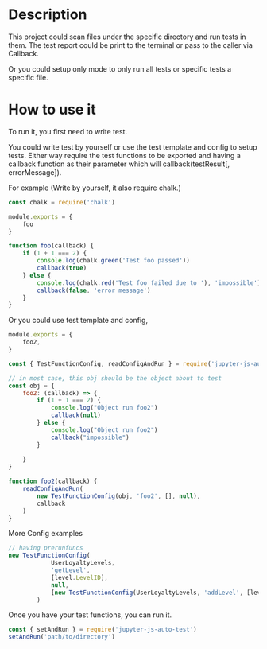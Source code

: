 # Description
This project could scan files under the specific directory and run tests in them. The test report could be print to the terminal or pass to the caller via Callback.

Or you could setup only mode to only run all tests or specific tests a specific file.

# How to use it
To run it, you first need to write test. 

You could write test by yourself or use the test template and config to setup tests. Either way require the test functions to be exported and having a callback function as their parameter which will callback(testResult[, errorMessage]).

For example (Write by yourself, it also require chalk.)
```javascript
const chalk = require('chalk')

module.exports = {
    foo
}

function foo(callback) {
    if (1 + 1 === 2) {
        console.log(chalk.green('Test foo passed'))
        callback(true)
    } else {
        console.log(chalk.red('Test foo failed due to '), 'impossible')
        callback(false, 'error message')
    }
}
```

Or you could use test template and config, 
```javascript
module.exports = {
    foo2,
}

const { TestFunctionConfig, readConfigAndRun } = require('jupyter-js-auto-test')

// in most case, this obj should be the object about to test
const obj = {
    foo2: (callback) => {
        if (1 + 1 === 2) {
            console.log("Object run foo2")
            callback(null)
        } else {
            console.log("Object run foo2")
            callback("impossible")
        }
        
    }
}

function foo2(callback) {
    readConfigAndRun(
        new TestFunctionConfig(obj, 'foo2', [], null),
        callback
    )
}
```

More Config examples
```javascript
// having prerunfuncs
new TestFunctionConfig(
            UserLoyaltyLevels,
            'getLevel',
            [level.LevelID],
            null,
            [new TestFunctionConfig(UserLoyaltyLevels, 'addLevel', [level.LevelID, level], null)]
        )
```

Once you have your test functions, you can run it.
```javascript
const { setAndRun } = require('jupyter-js-auto-test')
setAndRun('path/to/directory')
```